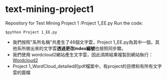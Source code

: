 # text-mining-project1


Repository for Text Mining Project 1 :Project 1_EE.py
Run the code:

```
$python Project 1_EE.py
```
+ 我們按照"系所名稱"共產生了46個文字雲，Project 1_EE.py為其中一個，其他系所做出來的文字雲**透過更改index編號**也按照同步驟。
+ 我們使用 wordcloud2網站產生文字雲，因此須將結果複製到網站執行：[Wordcloud2](https://timdream.org/wordcloud2.js/#les-miz)
+ Project 1_WordCloud_detailed的pdf檔案中，有project的目標和有所有文字雲的圖檔
